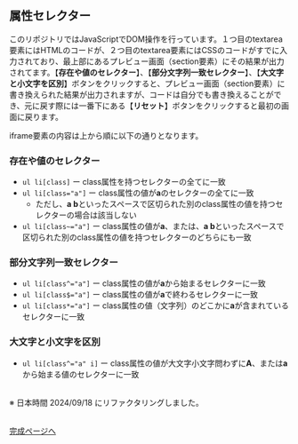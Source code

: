 ## 属性セレクター

このリポジトリではJavaScriptでDOM操作を行っています。１つ目のtextarea要素にはHTMLのコードが、２つ目のtextarea要素にはCSSのコードがすでに入力されており、最上部にあるプレビュー画面（section要素）にその結果が出力されてます。【**存在や値のセレクター**】、【**部分文字列一致セレクター**】、【**大文字と小文字を区別**】ボタンをクリックすると、プレビュー画面（section要素）に書き換えられた結果が出力されますが、コードは自分でも書き換えることができ、元に戻す際には一番下にある【**リセット**】ボタンをクリックすると最初の画面に戻ります。

iframe要素の内容は上から順に以下の通りとなります。

### 存在や値のセレクター

- `ul li[class]` ー class属性を持つセレクターの全てに一致
- `ul li[class="a"]` ー class属性の値が**a**のセレクターの全てに一致
    - ただし、**a b**といったスペースで区切られた別のclass属性の値を持つセレクターの場合は該当しない
- `ul li[class~="a"]` ー class属性の値が**a**、または、**a b**といったスペースで区切られた別のclass属性の値を持つセレクターのどちらにも一致

### 部分文字列一致セレクター

- `ul li[class^="a"]` ー class属性の値が**a**から始まるセレクターに一致
- `ul li[class$="a"]` ー class属性の値が**a**で終わるセレクターに一致
- `ul li[class*="a"]` ー class属性の値（文字列）のどこかに**a**が含まれているセレクターに一致

### 大文字と小文字を区別

- `ul li[class^="a" i]` ー class属性の値が大文字小文字問わずに**A**、または**a**から始まる値のセレクターに一致<br><br>

※ 日本時間 2024/09/18 にリファクタリングしました。<br><br>

[完成ページへ](https://yscyber.github.io/attribute-selector/ "https://yscyber.github.io/attribute-selector/")
